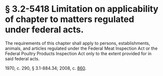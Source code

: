 # § 3.2-5418 Limitation on applicability of chapter to matters regulated under federal acts.

<p>The requirements of this chapter shall apply to persons, establishments, animals, and articles regulated under the Federal Meat Inspection Act or the Federal Poultry Products Inspection Act only to the extent provided for in said federal acts.</p><p>1970, c. 290, § 3.1-884.34; 2008, c. <a href='http://lis.virginia.gov/cgi-bin/legp604.exe?081+ful+CHAP0860'>860</a>.</p>